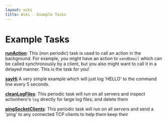 ```yaml
---
layout: wiki
title: Wiki - Example Tasks
---
```


# Example Tasks

**[runAction](https://github.com/evantahler/actionhero/blob/master/tasks/runAction.js)**: This (non periodic) task is used to call an action in the background.  For example, you might have an action to `sendEmail` which can be called synchronously by a client, but you also might want to call it in a delayed manner.  This is the task for you!

**[sayHi](/wiki/examples/tasks/sayHi.html)** A very simple example which will just log 'HELLO' to the command line every 5 seconds.

**[cleanLogFiles](/wiki/examples/tasks/cleanLogFiles.html)**: This periodic task will run on all servers and inspect actionhero's `log` directly for large log files, and delete them

**[pingSocketClients](/wiki/examples/tasks/pingSocketClients.html)**: This periodic task will run on all servers and send a 'ping' to any connected TCP clients to help them keep their
